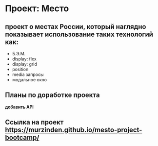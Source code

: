 # Проект: Место

## **проект о местах России, который наглядно показывает использование таких технологий как:**
- Б.Э.М.
- display: flex
- display: grid
- position
- media запросы
- модальное окно
## Планы по доработке проекта
**добавить API**
## Ссылка на проект  https://murzinden.github.io/mesto-project-bootcamp/



